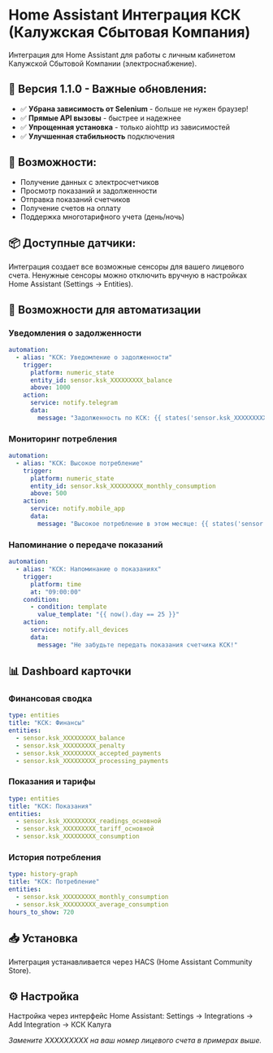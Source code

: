 # Home Assistant Интеграция КСК (Калужская Сбытовая Компания)

Интеграция для Home Assistant для работы с личным кабинетом Калужской Сбытовой Компании (электроснабжение).

## 🎉 **Версия 1.1.0 - Важные обновления:**
- ✅ **Убрана зависимость от Selenium** - больше не нужен браузер!
- ✅ **Прямые API вызовы** - быстрее и надежнее
- ✅ **Упрощенная установка** - только aiohttp из зависимостей
- ✅ **Улучшенная стабильность** подключения

## 🔧 **Возможности:**
- Получение данных с электросчетчиков
- Просмотр показаний и задолженности
- Отправка показаний счетчиков
- Получение счетов на оплату
- Поддержка многотарифного учета (день/ночь)

## 📦 **Доступные датчики:**
Интеграция создает все возможные сенсоры для вашего лицевого счета. Ненужные сенсоры можно отключить вручную в настройках Home Assistant (Settings → Entities).

## 🚀 **Возможности для автоматизации**

### Уведомления о задолженности
```yaml
automation:
  - alias: "КСК: Уведомление о задолженности"
    trigger:
      platform: numeric_state
      entity_id: sensor.ksk_XXXXXXXXX_balance
      above: 1000
    action:
      service: notify.telegram
      data:
        message: "Задолженность по КСК: {{ states('sensor.ksk_XXXXXXXXX_balance') }} руб"
```

### Мониторинг потребления
```yaml
automation:
  - alias: "КСК: Высокое потребление"
    trigger:
      platform: numeric_state
      entity_id: sensor.ksk_XXXXXXXXX_monthly_consumption
      above: 500
    action:
      service: notify.mobile_app
      data:
        message: "Высокое потребление в этом месяце: {{ states('sensor.ksk_XXXXXXXXX_monthly_consumption') }} кВт⋅ч"
```

### Напоминание о передаче показаний
```yaml
automation:
  - alias: "КСК: Напоминание о показаниях"
    trigger:
      platform: time
      at: "09:00:00"
    condition:
      - condition: template
        value_template: "{{ now().day == 25 }}"
    action:
      service: notify.all_devices
      data:
        message: "Не забудьте передать показания счетчика КСК!"
```

## 📊 **Dashboard карточки**

### Финансовая сводка
```yaml
type: entities
title: "КСК: Финансы"
entities:
  - sensor.ksk_XXXXXXXXX_balance
  - sensor.ksk_XXXXXXXXX_penalty
  - sensor.ksk_XXXXXXXXX_accepted_payments
  - sensor.ksk_XXXXXXXXX_processing_payments
```

### Показания и тарифы
```yaml
type: entities
title: "КСК: Показания"
entities:
  - sensor.ksk_XXXXXXXXX_readings_основной
  - sensor.ksk_XXXXXXXXX_tariff_основной
  - sensor.ksk_XXXXXXXXX_consumption
```

### История потребления
```yaml
type: history-graph
title: "КСК: Потребление"
entities:
  - sensor.ksk_XXXXXXXXX_monthly_consumption
  - sensor.ksk_XXXXXXXXX_average_consumption
hours_to_show: 720
```

## 📥 **Установка**
Интеграция устанавливается через HACS (Home Assistant Community Store).

## ⚙️ **Настройка**
Настройка через интерфейс Home Assistant: Settings → Integrations → Add Integration → КСК Калуга

*Замените XXXXXXXXX на ваш номер лицевого счета в примерах выше.* 